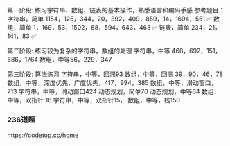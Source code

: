 第一阶段:
练习字符串、数组、链表的基本操作，熟悉语言和编码手感
参考题目：
字符串，简单 1154，125，344，20，392，409，859，14，1694，551 ✅
数组，简单 1，169，53，1502，88，594，643，463 ✅
链表，简单 234，21，141，83 ✅

第二阶段:
练习较为复杂的字符串，数组的处理
字符串，中等 468，692，151，686，1764
数组，中等56，229，347

第三阶段:
算法练习
字符串，中等，回溯93
数组，中等，回溯 39，90，46，78
数组，中等，深度优先，广度优先，417，994，385
数组，中等，滑动窗口，713
字符串，中等，滑动窗口424
动态规划，简单70
动态规划，中等64
数组，中等，双指针 16
字符串，中等，双指针15，
数组，中等，栈150


### 236道题

https://codetop.cc/home

